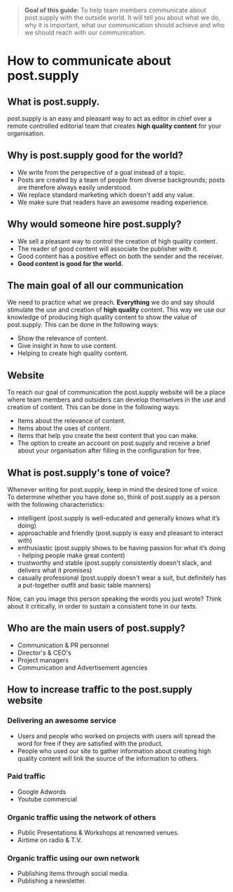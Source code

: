 > **Goal of this guide:** To help team members communicate about post.supply with the outside world. It will tell you about what we do, why it is important, what our communication should achieve and who we should reach with our communication.

# How to communicate about post.supply

## What is post.supply.

post.supply is an easy and pleasant way to act as editor in chief over a remote controlled editorial team that creates **high quality content** for your organisation.

## Why is post.supply good for the world?

* We write from the perspective of a goal instead of a topic.
* Posts are created by a team of people from diverse backgrounds; posts are therefore always easily understood.
* We replace standard marketing which doesn't add any value.
* We make sure that readers have an awesome reading experience.

## Why would someone hire post.supply?

* We sell a pleasant way to control the creation of high quality content.
* The reader of good content will associate the publisher with it.
* Good content has a positive effect on both the sender and the receiver.
* **Good content is good for the world.**

## The main goal of all our communication

We need to practice what we preach.
**Everything** we do and say should stimulate the use and creation of **high quality** content. This way we use our knowledge of producing high quality content to show the value of post.supply. This can be done in the following ways:

* Show the relevance of content.
* Give insight in how to use content.
* Helping to create high quality content.

## Website

To reach our goal of communication the post.supply website will be a place where team members and outsiders can develop themselves in the use and creation of content. This can be done in the following ways:

* Items about the relevance of content.
* Items about the uses of content.
* Items that help you create the best content that you can make.
* The option to create an account on post.supply and receive a brief about your organisation after filling in the configuration for free.

## What is post.supply's tone of voice?
Whenever writing for post.supply, keep in mind the desired tone of voice.
To determine whether you have done so, think of post.supply as a person with the following characteristics:

- intelligent (post.supply is well-educated and generally knows what it’s doing)
- approachable and friendly (post.supply is easy and pleasant to interact with)
- enthusiastic (post.supply shows to be having passion for what it’s doing - helping people make great content) 
- trustworthy and stable (post.supply consistently doesn't slack, and delivers what it promises)
- casually professional (post.supply doesn't wear a suit, but definitely has a put-together outfit and basic table manners)

Now, can you image this person speaking the words you just wrote? Think about it critically, in order to sustain a consistent tone in our texts.

## Who are the main users of post.supply?

* Communication & PR personnel
* Director's & CEO's
* Project managers
* Communication and Advertisement agencies

## How to increase traffic to the post.supply website

### Delivering an awesome service

* Users and people who worked on projects with users will spread the word for free if they are satisfied with the product.
* People who used our site to gather information about creating high quality content will link the source of the information to others.

### Paid traffic

* Google Adwords
* Youtube commercial

### Organic traffic using the network of others

* Public Presentations & Workshops at renowned venues.
* Airtime on radio & T.V.

### Organic traffic using our own network

* Publishing items through social media.
* Publishing a newsletter.
